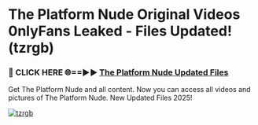 # The Platform Nude Original Videos 0nlyFans Leaked - Files Updated! (tzrgb)

<h3>🔴 CLICK HERE 🌐==►► <a href="https://tinyurl.com/yc6ubb5a" rel="nofollow">The Platform Nude Updated Files</a></h3>

Get The Platform Nude and all content. Now you can access all videos and pictures of The Platform Nude. New Updated Files 2025!

[![tzrgb](https://i.imgur.com/7eu0CRL.gif)](https://tinyurl.com/yc6ubb5a)
